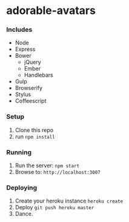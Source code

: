 # adorable-avatars

### Includes
* Node
* Express
* Bower
  * jQuery
  * Ember
  * Handlebars
* Gulp
* Browserify
* Stylus
* Coffeescript

### Setup

1. Clone this repo
2. run `npm install`


### Running

1. Run the server: `npm start`
2. Browse to: `http://localhost:3007`


### Deploying

1. Create your heroku instance `heroku create`
2. Deploy `git push heroku master`
3. Dance.

